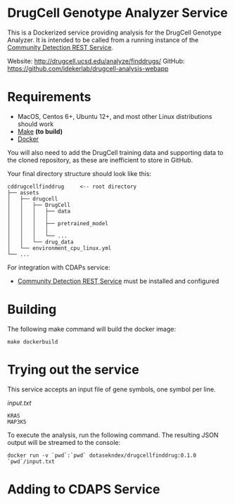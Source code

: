 [docker]: https://www.docker.com/
[make]: https://www.gnu.org/software/make
[cdrest]: https://github.com/cytoscape/communitydetection-rest-server

DrugCell Genotype Analyzer Service
==================================

This is a Dockerized service providing analysis for the DrugCell Genotype Analyzer. It is intended to be called from a running instance of the [Community Detection REST Service][cdrest].

Website: http://drugcell.ucsd.edu/analyze/finddrugs/
GitHub: https://github.com/idekerlab/drugcell-analysis-webapp

Requirements
=============

* MacOS, Centos 6+, Ubuntu 12+, and most other Linux distributions should work
* [Make][make] **(to build)**
* [Docker]

You will also need to add the DrugCell training data and supporting data to the cloned repository, as these are inefficient to store in GitHub.

Your final directory structure should look like this:
```
cddrugcellfinddrug     <-- root directory
├── assets
│   ├── drugcell
│   │   ├── DrugCell
│   │   │   ├── data
│   │   │   │
│   │   │   ├── pretrained_model
│   │   │   │
│   │   │   └── ...
│   │   └── drug_data
│   └── environment_cpu_linux.yml
└── ...
```


For integration with CDAPs service:
* [Community Detection REST Service][cdrest] must be installed and configured

Building
========

The following make command will build the docker image:

```
make dockerbuild
```

Trying out the service
======================

This service accepts an input file of gene symbols, one symbol per line.

*input.txt*
```
KRAS
MAP3K5
```

To execute the analysis, run the following command. The resulting JSON output will be streamed to the console:

```
docker run -v `pwd`:`pwd` dotasekndex/drugcellfinddrug:0.1.0 `pwd`/input.txt
```

Adding to CDAPS Service
=======================



